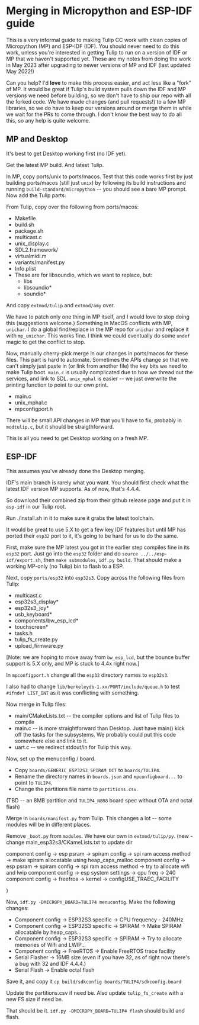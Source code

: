 # Merging in Micropython and ESP-IDF guide

This is a very informal guide to making Tulip CC work with clean copies of Micropython (MP) and ESP-IDF (IDF). You should never need to do this work, unless you're interested in getting Tulip to run on a version of IDF or MP that we haven't supported yet. These are my notes from doing the work in May 2023 after upgrading to newer versions of MP and IDF (last updated May 2022!)

Can you help? I'd **love** to make this process easier, and act less like a "fork" of MP. It would be great if Tulip's build system pulls down the IDF and MP versions we need before building, so we don't have to ship our repo with all the forked code. We have made changes (and pull requests!) to a few MP libraries, so we do have to keep our versions around or merge them in while we wait for the PRs to come through. I don't know the best way to do all this, so any help is quite welcome.

## MP and Desktop

It's best to get Desktop working first (no IDF yet). 

Get the latest MP build. And latest Tulip. 

In MP, copy ports/unix to ports/macos. Test that this code works first by just building ports/macos (still just `unix`) by following its build instructions and running `build-standard/micropython` -- you should see a bare MP prompt. Now add the Tulip parts:

From Tulip, copy over the following from ports/macos:
 * Makefile
 * build.sh
 * package.sh
 * multicast.c
 * unix_display.c
 * SDL2.framework/
 * virtualmidi.m
 * variants/manifest.py
 * Info.plist
 * These are for libsoundio, which we want to replace, but:
    * libs
    * libsoundio*
    * soundio*

And copy `extmod/tulip` and `extmod/amy` over.

We have to patch only one thing in MP itself, and I would love to stop doing this (suggestions welcome.) Something in MacOS conflicts with MP, `unichar`. I do a global find/replace in the MP repo for `unichar` and replace it with `mp_unichar`. This works fine. I think we could eventually do some `undef` magic to get the conflict to stop.

Now, manually cherry-pick merge in our changes in ports/macos for these files. This part is hard to automate. Sometimes the APIs change so that we can't simply just paste in (or link from another file) the key bits we need to make Tulip boot. `main.c` is usually complicated due to how we thread out the services, and link to SDL. `unix_mphal` is easier -- we just overwrite the printing function to point to our own print. 

 * main.c
 * unix_mphal.c
 * mpconfigport.h

There will be small API changes in MP that you'll have to fix, probably in `modtulip.c`, but it should be straigthforward. 

This is all you need to get Desktop working on a fresh MP.

## ESP-IDF

This assumes you've already done the Desktop merging.

IDF's main branch is rarely what you want. You should first check what the latest IDF version MP supports. As of now, that's 4.4.4. 

So download their combined zip from their github release page and put it in `esp-idf` in our Tulip root. 

Run ./install.sh in it to make sure it grabs the latest toolchain. 

It would be great to use 5.X to get a few key IDF features but until MP has ported their `esp32` port to it, it's going to be hard for us to do the same. 

First, make sure the MP latest you got in the earlier step compiles fine in its `esp32` port. Just go into the `esp32` folder and do `source ../../esp-idf/export.sh`, then `make submodules`, `idf.py build`. That should make a working MP-only (no Tulip) bin to flash to a ESP. 

Next, copy `ports/esp32` into `esp32s3`. Copy across the following files from Tulip:

  * multicast.c
  * esp32s3_display*
  * esp32s3_joy*
  * usb_keyboard*
  * components/bw_esp_lcd*
  * touchscreen*
  * tasks.h
  * tulip_fs_create.py
  * upload_firmware.py

[Note: we are hoping to move away from `bw_esp_lcd`, but the bounce buffer support is 5.X only, and MP is stuck to 4.4x right now.]

In `mpconfigport.h` change all the `esp32` directory names to `esp32s3`.

I also had to change `lib/berkeleydb-1.xx/PORT/include/queue.h` to test `#ifndef LIST_INT` as it was conflicting with something. 

Now merge in Tulip files:

 * main/CMakeLists.txt -- the compiler options and list of Tulip files to compile
 * main.c -- is more straightforward than Desktop. Just have main() kick off the tasks for the subsystems. We probably could put this code somewhere else and link to it. 
 * uart.c -- we redirect stdout/in for Tulip this way. 

Now, set up the menuconfig / board. 
 * Copy `boards/GENERIC_ESP32S3_SPIRAM_OCT` to `boards/TULIP4`. 
 * Rename the directory names in `boards.json` and `mpconfigboard...` to point to `TULIP4`. 
 * Change the partitions file name to `partitions.csv`.

(TBD -- an 8MB partition and `TULIP4_N8R8` board spec without OTA and octal flash) 

Merge in `boards/manifest.py` from Tulip. This changes a lot -- some modules will be in different places.

Remove `_boot.py` from `modules`. We have our own in `extmod/tulip/py`.
(new - change main_esp32s3/CKameLists.txt to update dir

component config -> esp psram -> spiram config -> spi ram access method -> make spiram allocatable using heap_caps_malloc
component config -> esp psram -> spiram config -> spi ram access method -> try to allocate wifi and lwip
component config -> esp system settings -> cpu freq -> 240
component config -> freefros -> kernel -> configUSE_TRAEC_FACILITY

)

Now, `idf.py -DMICROPY_BOARD=TULIP4 menuconfig`. Make the following changes:
 * Component config -> ESP32S3 specific -> CPU frequency - 240MHz
 * Component config -> ESP32S3 specific -> SPIRAM -> Make SPIRAM allocatable by heap_caps...
 * Component config -> ESP32S3 specific -> SPIRAM -> Try to allocate memories of Wifi and LWIP...
 * Component config -> FreeRTOS -> Enable FreeRTOS trace facility
 * Serial Flasher -> 16MB size (even if you have 32, as of right now there's a bug with 32 and IDF 4.4.4.)
 * Serial Flash -> Enable octal flash

Save it, and copy it `cp build/sdkconfig boards/TULIP4/sdkconfig.board`

Update the partitions.csv if need be. Also update `tulip_fs_create` with a new FS size if need be. 

That should be it. `idf.py -DMICROPY_BOARD=TULIP4 flash` should build and flash.





